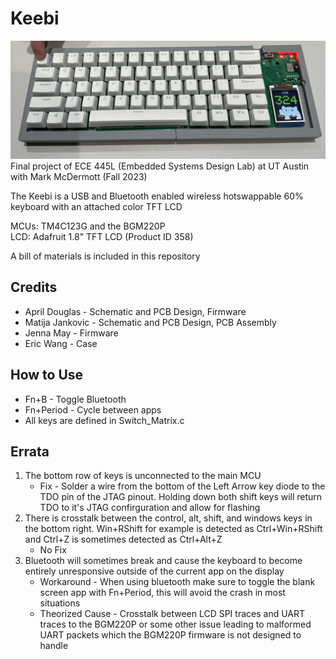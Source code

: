 # Keebi

![](Stoatboard.jpg)
Final project of ECE 445L (Embedded Systems Design Lab) at UT Austin with Mark McDermott (Fall 2023)

The Keebi is a USB and Bluetooth enabled wireless hotswappable 60% keyboard with an attached color TFT LCD

MCUs: TM4C123G and the BGM220P <br>
LCD: Adafruit 1.8" TFT LCD (Product ID 358) <br>

A bill of materials is included in this repository

## Credits
- April Douglas - Schematic and PCB Design, Firmware
- Matija Jankovic - Schematic and PCB Design, PCB Assembly
- Jenna May - Firmware
- Eric Wang - Case

## How to Use
- Fn+B - Toggle Bluetooth 
- Fn+Period - Cycle between apps 
- All keys are defined in Switch_Matrix.c

## Errata
1.  The bottom row of keys is unconnected to the main MCU
    -  Fix - Solder a wire from the bottom of the Left Arrow key diode to the TDO pin of the JTAG pinout. Holding down both shift keys will return TDO to it's JTAG confirguration and allow for flashing
2. There is crosstalk between the control, alt, shift, and windows keys in the bottom right. Win+RShift for example is detected as Ctrl+Win+RShift and Ctrl+Z is sometimes detected as Ctrl+Alt+Z
    - No Fix 
3. Bluetooth will sometimes break and cause the keyboard to become entirely unresponsive outside of the current app on the display
    - Workaround - When using bluetooth make sure to toggle the blank screen app with Fn+Period, this will avoid the crash in most situations
    - Theorized Cause - Crosstalk between LCD SPI traces and UART traces to the BGM220P or some other issue leading to malformed UART packets which the BGM220P firmware is not designed to handle
